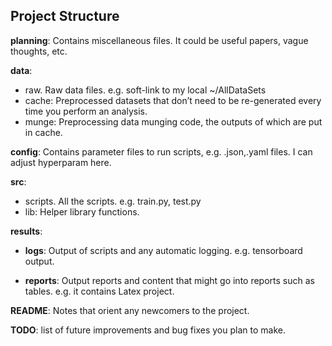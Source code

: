 
## Project Structure

**planning**: Contains miscellaneous files. It could be useful papers, vague thoughts, etc.

**data**: 

- raw. Raw data files. e.g. soft-link to my local ~/AllDataSets
- cache: Preprocessed datasets that don’t need to be re-generated every time you perform an analysis.
- munge: Preprocessing data munging code, the outputs of which are put in cache.

**config**: Contains parameter files to run scripts, e.g. .json,.yaml files. I can adjust hyperparam here. 

**src**:

- scripts. All the scripts. e.g. train.py, test.py
- lib: Helper library functions. 

**results**: 

- **logs**: Output of scripts and any automatic logging. e.g. tensorboard output.

- **reports**: Output reports and content that might go into reports such as tables. e.g. it contains Latex project.

**README**: Notes that orient any newcomers to the project.

**TODO**: list of future improvements and bug fixes you plan to make.
